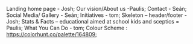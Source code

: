 Landing home page - Josh;
Our vision/About us -Paulis;
Contact - Seán;
Social Media/ Gallery - Seán;
Initiatives - tom;
Skeleton – header/footer - Josh;
Stats & Facts – educational aimed at school kids and sceptics = Paulis;
What You Can Do - tom;
Colour Scheme : https://colorhunt.co/palette/164809;